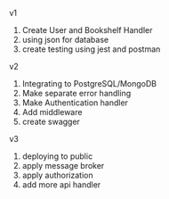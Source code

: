 v1
1. Create User and Bookshelf Handler
2. using json for database
3. create testing using jest and postman

v2
1. Integrating to PostgreSQL/MongoDB
2. Make separate error handling
3. Make Authentication handler
4. Add middleware
5. create swagger

v3
1. deploying to public
2. apply message broker
3. apply authorization
4. add more api handler